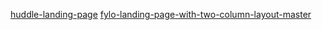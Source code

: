 [huddle-landing-page](https://kosticyn.github.io/fontend_mentor_io/huddle-landing-page/)
[fylo-landing-page-with-two-column-layout-master](https://kosticyn.github.io/fontend_mentor_io/fylo-landing-page-with-two-column-layout-master/)
